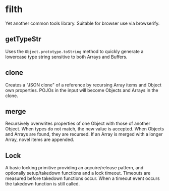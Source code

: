 filth
=====
Yet another common tools library. Suitable for browser use via browserify.

getTypeStr
----------
Uses the `Object.prototype.toString` method to quickly generate a lowercase type string sensitive
to both Arrays and Buffers.

clone
-----
Creates a "JSON clone" of a reference by recursing Array items and Object own properties. POJOs in
the input will become Objects and Arrays in the clone.

merge
-----
Recursively overwrites properties of one Object with those of another Object. When types do not
match, the new value is accepted. When Objects and Arrays are found, they are recursed. If an Array
is merged with a longer Array, novel items are appended.

Lock
----
A basic locking primitive providing an aqcuire/release pattern, and optionally setup/takedown
functions and a lock timeout. Timeouts are measured before takedown functions occur. When a timeout
event occurs the takedown function is still called.
